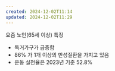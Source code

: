 ```yaml
---
created: 2024-12-02T11:14
updated: 2024-12-02T11:29
---
```

요즘 노인(65세 이상) 특징
- 독거가구가 급증함
- 86% 가 1개 이상의 만성질환을 가지고 있음
- 운동 실천율은 2023년 기준 52.8%